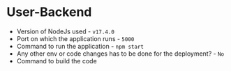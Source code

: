 # User-Backend

- Version of NodeJs used - `v17.4.0`
- Port on which the application runs - `5000`
- Command to run the application - `npm start`
- Any other env or code changes has to be done for the deployment? - `No`
- Command to build the code 
